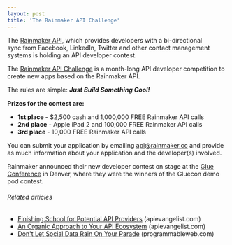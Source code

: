 ```yaml
---
layout: post
title: 'The Rainmaker API Challenge'
---
```

<img style="padding: 15px;" src="http://kinlane-productions.s3.amazonaws.com/api-evangelist/rainmaker-api-logo.png" alt="" align="right" />The <a title="Rainmaker API" href="http://rainmaker.cc/">Rainmaker API</a>, which provides developers with a bi-directional sync from Facebook, LinkedIn, Twitter and other contact management systems is holding an API developer contest.<p></p>
The <a title="Rainmaker API Challenge" href="http://rainmaker.cc/challenge/">Rainmaker API Challenge</a> is a month-long API developer competition to create new apps based on the Rainmaker API.<p></p>
The rules are simple: <em><strong>Just Build Something Cool! </strong></em><p></p>
<strong>Prizes for the contest are:</strong>
<ul class="mainlist">
	<li><strong>1st place </strong>- $2,500 cash and 1,000,000 FREE Rainmaker API calls</li>
	<li><strong>2nd place</strong> -  Apple iPad 2 and 100,000 FREE Rainmaker API calls</li>
	<li><strong>3rd place </strong>- 10,000 FREE Rainmaker API calls</li>
</ul>
You can submit your application by emailing <a href="mailto:api@rainmaker.cc">api@rainmaker.cc</a> and provide as much information about your application and the developer(s) involved.<p></p>
Rainmaker announced their new developer contest on stage at the <a title="Glue Conference" href="http://gluecon.com/2011/">Glue Conference</a> in Denver, where they were the winners of the Gluecon demo pod contest.
<h6 class="zemanta-related-title" style="font-size: 1em;">Related articles</h6>
<ul class="zemanta-article-ul">
	<li class="zemanta-article-ul-li"><a href="http://blog.apievangelist.com/2011/05/24/finishing-school-for-potential-api-providers/">Finishing School for Potential API Providers</a> (apievangelist.com)</li>
	<li class="zemanta-article-ul-li"><a href="http://blog.apievangelist.com/2011/04/12/an-organic-approach-to-your-api-ecosystem/">An Organic Approach to Your API Ecosystem</a> (apievangelist.com)</li>
	<li class="zemanta-article-ul-li"><a href="http://blog.programmableweb.com/2011/04/20/dont-let-social-data-rain-on-your-parade/">Don't Let Social Data Rain On Your Parade</a> (programmableweb.com)</li>
</ul>
